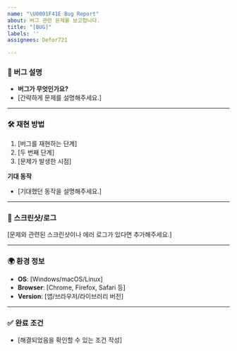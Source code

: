 ```yaml
---
name: "\U0001F41E Bug Report"
about: 버그 관련 문제를 보고합니다.
title: "[BUG]"
labels: ''
assignees: Defor721

---
```


### 🐞 버그 설명  
- **버그가 무엇인가요?**
- [간략하게 문제를 설명해주세요.]

---

### 🛠 재현 방법  
1. [버그를 재현하는 단계]
2. [두 번째 단계]
3. [문제가 발생한 시점]

**기대 동작**  
- [기대했던 동작을 설명해주세요.]

---

### 📸 스크린샷/로그  
[문제와 관련된 스크린샷이나 에러 로그가 있다면 추가해주세요.]

---

### 🌍 환경 정보  
- **OS**: [Windows/macOS/Linux]
- **Browser**: [Chrome, Firefox, Safari 등]
- **Version**: [앱/브라우저/라이브러리 버전]

---

### ✅ 완료 조건  
- [해결되었음을 확인할 수 있는 조건 작성]
